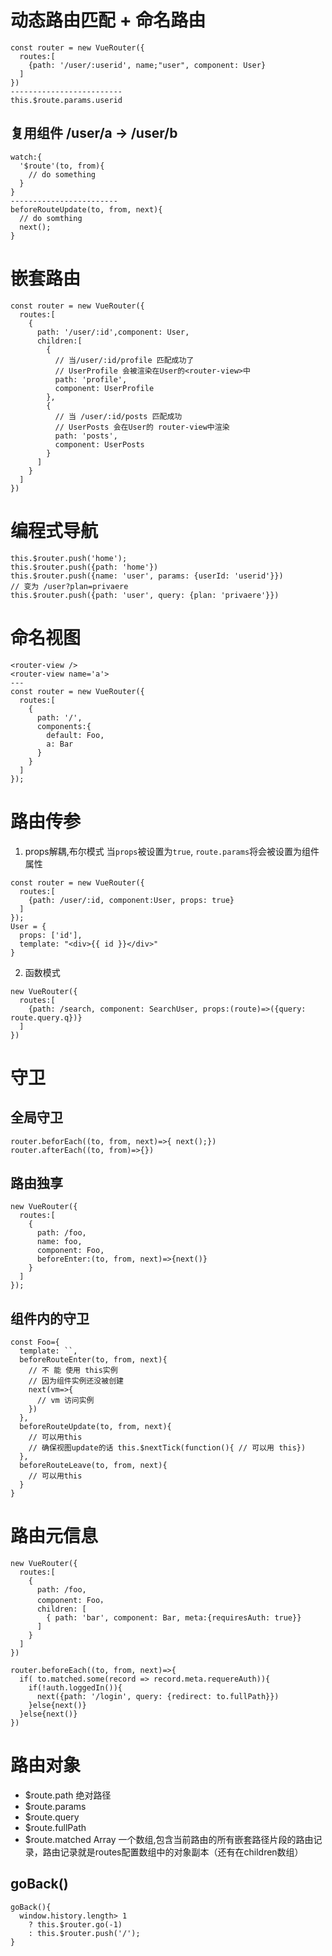 

动态路由匹配 + 命名路由
============================
```
const router = new VueRouter({
  routes:[
    {path: '/user/:userid', name;"user", component: User}
  ]
})
-------------------------
this.$route.params.userid
```
复用组件 /user/a  -> /user/b
-----------------------------
```
watch:{
  '$route'(to, from){
    // do something
  }
}
------------------------
beforeRouteUpdate(to, from, next){
  // do somthing
  next();
}
```

嵌套路由
================================
```
const router = new VueRouter({
  routes:[
    {
      path: '/user/:id',component: User,
      children:[
        {
          // 当/user/:id/profile 匹配成功了
          // UserProfile 会被渲染在User的<router-view>中
          path: 'profile',
          component: UserProfile
        },
        {
          // 当 /user/:id/posts 匹配成功
          // UserPosts 会在User的 router-view中渲染
          path: 'posts',
          component: UserPosts
        }
      ]
    }
  ]
})
```

编程式导航
====================================
```
this.$router.push('home');
this.$router.push({path: 'home'})
this.$router.push({name: 'user', params: {userId: 'userid'}})
// 变为 /user?plan=privaere
this.$router.push({path: 'user', query: {plan: 'privaere'}})
```

命名视图
====================================
```
<router-view />
<router-view name='a'>
---
const router = new VueRouter({
  routes:[
    {
      path: '/',
      components:{
        default: Foo,
        a: Bar
      }
    }
  ]
});
```

路由传参
====================================
1. props解耦,布尔模式
当`props`被设置为`true`, `route.params`将会被设置为组件属性
```
const router = new VueRouter({
  routes:[
    {path: /user/:id, component:User, props: true}
  ]
});
User = {
  props: ['id'],
  template: "<div>{{ id }}</div>"
}
```

2. 函数模式
```
new VueRouter({
  routes:[
    {path: /search, component: SearchUser, props:(route)=>({query: route.query.q})}
  ]
})
```

守卫
=====================================

全局守卫
-------------------------------------
```
router.beforEach((to, from, next)=>{ next();})
router.afterEach((to, from)=>{})
```
路由独享
------------------------------------
```
new VueRouter({
  routes:[
    {
      path: /foo,
      name: foo,
      component: Foo,
      beforeEnter:(to, from, next)=>{next()}
    }
  ]
});
```
组件内的守卫
----------------------------------
```
const Foo={
  template: ``,
  beforeRouteEnter(to, from, next){
    // 不 能 使用 this实例
    // 因为组件实例还没被创建
    next(vm=>{
      // vm 访问实例
    })
  },
  beforeRouteUpdate(to, from, next){
    // 可以用this
    // 确保视图update的话 this.$nextTick(function(){ // 可以用 this})
  },
  beforeRouteLeave(to, from, next){
    // 可以用this
  }
}
```

路由元信息
==================================
```
new VueRouter({
  routes:[
    {
      path: /foo,
      component: Foo，
      children: [
        { path: 'bar', component: Bar, meta:{requiresAuth: true}}
      ]
    }
  ]
})

router.beforeEach((to, from, next)=>{
  if( to.matched.some(record => record.meta.requereAuth)){
    if(!auth.loggedIn()){
      next({path: '/login', query: {redirect: to.fullPath}})
    }else{next()}
  }else{next()}
})
```

路由对象
==============================
-  $route.path 绝对路径
-  $route.params
-  $route.query
-  $route.fullPath
-  $route.matched Array<RouteRecord>
   一个数组,包含当前路由的所有嵌套路径片段的路由记录，路由记录就是routes配置数组中的对象副本（还有在children数组）

goBack()
-------------------------------
```
goBack(){
  window.history.length> 1
    ? this.$router.go(-1)
    : this.$router.push('/');
}
```
